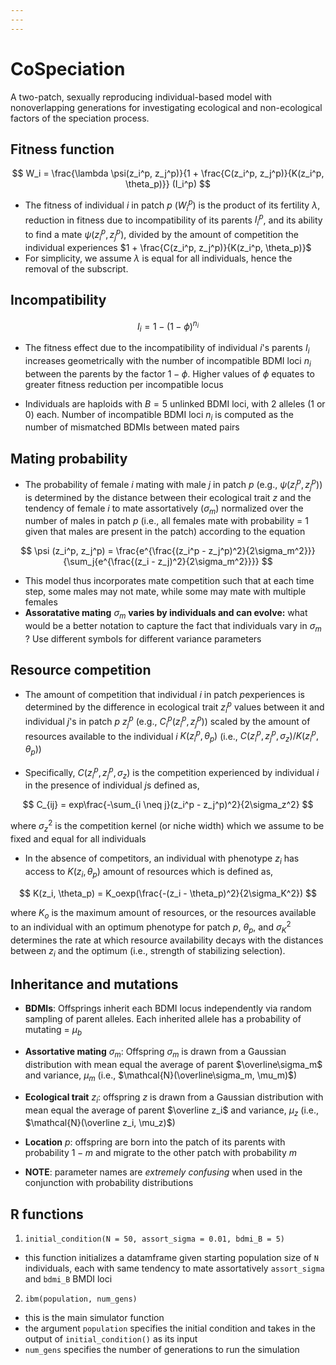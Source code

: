 ```yaml
---
---
---
```


# CoSpeciation

A two-patch, sexually reproducing individual-based model with nonoverlapping generations for investigating ecological and non-ecological factors of the speciation process.

## Fitness function

$$
W_i = \frac{\lambda \psi(z_i^p, z_j^p)}{1 + \frac{C(z_i^p, z_j^p)}{K(z_i^p, \theta_p)}} (I_i^p)
$$

-   The fitness of individual *i* in patch *p* ($W_i^p$) is the product of its fertility $\lambda$, reduction in fitness due to incompatibility of its parents $I_i^p$, and its ability to find a mate $\psi(z_i^p, z_j^p)$, divided by the amount of competition the individual experiences $1 + \frac{C(z_i^p, z_j^p)}{K(z_i^p, \theta_p)}$
-   For simplicity, we assume $\lambda$ is equal for all individuals, hence the removal of the subscript.

## Incompatibility

$$
I_i = 1 - (1 - \phi)^{n_i}
$$

-   The fitness effect due to the incompatibility of individual *i*'s parents $`I_i`$ increases geometrically with the number of incompatible BDMI loci $`n_i`$ between the parents by the factor $`1 - \phi`$. Higher values of $\phi$ equates to greater fitness reduction per incompatible locus

-   Individuals are haploids with $B = 5$ unlinked BDMI loci, with 2 alleles (1 or 0) each. Number of incompatible BDMI loci $n_i$ is computed as the number of mismatched BDMIs between mated pairs

## Mating probability

-   The probability of female *i* mating with male *j* in patch *p* (e.g., $\psi (z_i^p, z_j^p)$) is determined by the distance between their ecological trait *z* and the tendency of female *i* to mate assortatively ($\sigma_m$) normalized over the number of males in patch *p* (i.e., all females mate with probability = 1 given that males are present in the patch) according to the equation

$$
\psi (z_i^p, z_j^p)  = \frac{e^{\frac{(z_i^p - z_j^p)^2}{2\sigma_m^2}}} {\sum_j{e^{\frac{(z_i - z_j)^2}{2\sigma_m^2}}}}
$$

-   This model thus incorporates mate competition such that at each time step, some males may not mate, while some may mate with multiple females
-   **Assoratative mating** $\sigma_m$ **varies by individuals and can evolve:** what would be a better notation to capture the fact that individuals vary in $\sigma_m$ ? Use different symbols for different variance parameters

## Resource competition

-   The amount of competition that individual $i$ in patch $p$experiences is determined by the difference in ecological trait $z_i^p$ values between it and individual $j$'s in patch $p$ $z_j^p$ (e.g., $C_i^p(z_i^p, z_j^p)$) scaled by the amount of resources available to the individual *i* $K(z_i^p, \theta_p)$ (i.e., $`C(z_i^p, z_j^p, \sigma_z) / K(z_i^p, \theta_p)`$)

-   Specifically, $`C(z_i^p, z_j^p, \sigma_z)`$ is the competition experienced by individual $i$ in the presence of individual $j$s defined as,

$$
C_{ij} = exp\frac{-\sum_{i \neq j}(z_i^p - z_j^p)^2}{2\sigma_z^2}
$$

where $\sigma_z^2$ is the competition kernel (or niche width) which we assume to be fixed and equal for all individuals

-   In the absence of competitors, an individual with phenotype $`z_i`$ has access to $`K(z_i, \theta_p)`$ amount of resources which is defined as,

$$
K(z_i, \theta_p) =   K_oexp(\frac{-(z_i - \theta_p)^2}{2\sigma_K^2})
$$

where $K_o$ is the maximum amount of resources, or the resources available to an individual with an optimum phenotype for patch $p$, $`\theta_p`$, and $`\sigma_K^2`$ determines the rate at which resource availability decays with the distances between $`z_i`$ and the optimum (i.e., strength of stabilizing selection).

## Inheritance and mutations

-   **BDMIs**: Offsprings inherit each BDMI locus independently via random sampling of parent alleles. Each inherited allele has a probability of mutating = $`\mu_b`$

-   **Assortative mating** $\sigma_m$: Offspring $\sigma_m$ is drawn from a Gaussian distribution with mean equal the average of parent $\overline\sigma_m$ and variance, $\mu_m$ (i.e., $\mathcal{N}(\overline\sigma_m, \mu_m)$)

-   **Ecological trait** $z_i$: offspring $`z`$ is drawn from a Gaussian distribution with mean equal the average of parent $\overline z_i$ and variance, $`\mu_z`$ (i.e., $`\mathcal{N}(\overline z_i, \mu_z)`$)

-   **Location** $p$: offspring are born into the patch of its parents with probability $1 - m$ and migrate to the other patch with probability $m$

-   **NOTE**: parameter names are *extremely confusing* when used in the conjunction with probability distributions

## R functions

1.  `initial_condition(N = 50, assort_sigma = 0.01, bdmi_B = 5)`

-   this function initializes a datamframe given starting population size of `N` individuals, each with same tendency to mate assortatively `assort_sigma` and `bdmi_B` BMDI loci

2.  `ibm(population, num_gens)`

-   this is the main simulator function
-   the argument `population` specifies the initial condition and takes in the output of `initial_condition()` as its input
-   `num_gens` specifies the number of generations to run the simulation
